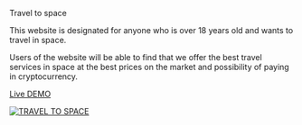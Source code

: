 Travel to space

This website is designated for anyone who is over 18 years old and wants to travel in space.

Users of the website will be able to find that we offer the best travel services in space at the best prices on the market and possibility of paying in cryptocurrency.

[Live DEMO](https://stefancucuta.github.io/project_1_/)

[![TRAVEL TO SPACE](https://stefancucuta.github.io/project_1_/blob/main/docs/preview.png)](https://stefancucuta.github.io/project_1_/)
